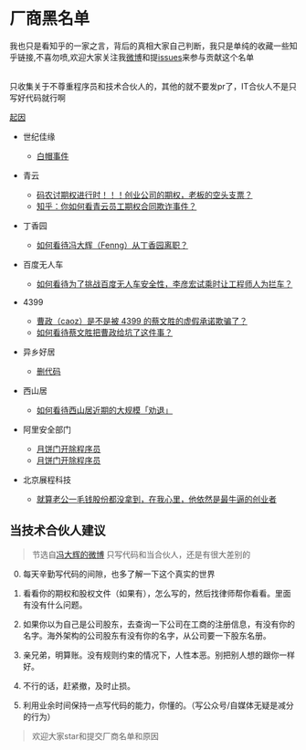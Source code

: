 # 厂商黑名单 



我也只是看知乎的一家之言，背后的真相大家自己判断，我只是单纯的收藏一些知乎链接,不喜勿喷,欢迎大家关注我[微博](http://weibo.com/woniuppp)和提[issues](https://github.com/shengxinjing/programmer-job-blacklist/issues)来参与贡献这个名单

<br>
只收集关于不尊重程序员和技术合伙人的，其他的就不要发pr了，IT合伙人不是只写好代码就行啊

[起因](https://www.zhihu.com/question/47775182)



* 世纪佳缘
    - [白帽事件](https://www.zhihu.com/question/47775182)
* 青云
  * [码农讨期权进行时！！！创业公司的期权，老板的空头支票？](http://www.weibo.com/ttarticle/p/show?id=2309403986279338497572)
  * [知乎：你如何看青云员工期权合同欺诈事件？](https://www.zhihu.com/question/47442360)
* 丁香园
	- [如何看待冯大辉（Fenng）从丁香园离职？](https://www.zhihu.com/question/48607258)
* 百度无人车
	- [如何看待为了挑战百度无人车安全性，李彦宏试乘时让工程师人为拦车？](https://www.zhihu.com/question/52768740?sort=created)
* 4399
	- [曹政（caoz）是不是被 4399 的蔡文胜的虚假承诺欺骗了？](https://www.zhihu.com/question/23552172)
	- [如何看待蔡文胜把曹政给坑了这件事？](https://www.zhihu.com/question/23554339)
* 异乡好居
    - [删代码](https://www.zhihu.com/question/46294596)
* 西山居
	- [如何看待西山居近期的大规模「劝退」](https://www.zhihu.com/question/40739038)
* 阿里安全部门

    - [月饼门开除程序员](https://www.zhihu.com/question/50608658)
    - [月饼门开除程序员](https://www.zhihu.com/question/50600301)

* 北京展程科技
	- [就算老公一毛钱股份都没拿到，在我心里，他依然是最牛逼的创业者](https://www.zhihu.com/question/56175498)


## 当技术合伙人建议
> 节选自[冯大辉的微博](http://weibo.com/1577826897/EwLWXoxtG) 只写代码和当合伙人，还是有很大差别的

0. 每天辛勤写代码的间隙，也多了解一下这个真实的世界

1. 看看你的期权和股权文件（如果有），怎么写的，然后找律师帮你看看。里面有没有什么问题。

2. 如果你以为自己是公司股东，去查询一下公司在工商的注册信息，有没有你的名字。海外架构的公司股东有没有你的名字，从公司要一下股东名册。

3. 亲兄弟，明算账。没有规则约束的情况下，人性本恶。别把别人想的跟你一样好。



4. 不行的话，赶紧撤，及时止损。

5. 利用业余时间保持一点写代码的能力，你懂的。（写公众号/自媒体无疑是减分的行为）





> 欢迎大家star和提交厂商名单和原因


